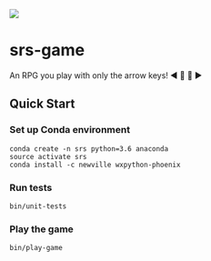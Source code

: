 [![](https://travis-ci.org/ekjellman/srs-game.svg?branch=master)](https://travis-ci.org/ekjellman/srs-game)

# srs-game

An RPG you play with only the arrow keys! :arrow_backward: :arrow_up_small: :arrow_down_small: :arrow_forward:

## Quick Start

### Set up Conda environment
```
conda create -n srs python=3.6 anaconda
source activate srs
conda install -c newville wxpython-phoenix
```

### Run tests
```
bin/unit-tests
```

### Play the game
```
bin/play-game
```
